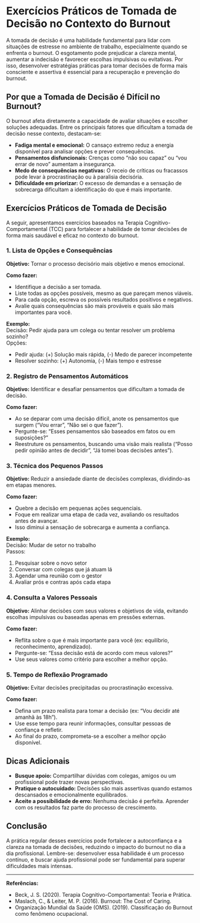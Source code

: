 
# Exercícios Práticos de Tomada de Decisão no Contexto do Burnout

A tomada de decisão é uma habilidade fundamental para lidar com situações de estresse no ambiente de trabalho, especialmente quando se enfrenta o burnout. O esgotamento pode prejudicar a clareza mental, aumentar a indecisão e favorecer escolhas impulsivas ou evitativas. Por isso, desenvolver estratégias práticas para tomar decisões de forma mais consciente e assertiva é essencial para a recuperação e prevenção do burnout.

## Por que a Tomada de Decisão é Difícil no Burnout?

O burnout afeta diretamente a capacidade de avaliar situações e escolher soluções adequadas. Entre os principais fatores que dificultam a tomada de decisão nesse contexto, destacam-se:

- **Fadiga mental e emocional:** O cansaço extremo reduz a energia disponível para analisar opções e prever consequências.
- **Pensamentos disfuncionais:** Crenças como “não sou capaz” ou “vou errar de novo” aumentam a insegurança.
- **Medo de consequências negativas:** O receio de críticas ou fracassos pode levar à procrastinação ou à paralisia decisória.
- **Dificuldade em priorizar:** O excesso de demandas e a sensação de sobrecarga dificultam a identificação do que é mais importante.

## Exercícios Práticos de Tomada de Decisão

A seguir, apresentamos exercícios baseados na Terapia Cognitivo-Comportamental (TCC) para fortalecer a habilidade de tomar decisões de forma mais saudável e eficaz no contexto do burnout.

### 1. **Lista de Opções e Consequências**

**Objetivo:** Tornar o processo decisório mais objetivo e menos emocional.

**Como fazer:**
- Identifique a decisão a ser tomada.
- Liste todas as opções possíveis, mesmo as que pareçam menos viáveis.
- Para cada opção, escreva os possíveis resultados positivos e negativos.
- Avalie quais consequências são mais prováveis e quais são mais importantes para você.

**Exemplo:**  
Decisão: Pedir ajuda para um colega ou tentar resolver um problema sozinho?  
Opções:  
- Pedir ajuda: (+) Solução mais rápida, (-) Medo de parecer incompetente  
- Resolver sozinho: (+) Autonomia, (-) Mais tempo e estresse

### 2. **Registro de Pensamentos Automáticos**

**Objetivo:** Identificar e desafiar pensamentos que dificultam a tomada de decisão.

**Como fazer:**
- Ao se deparar com uma decisão difícil, anote os pensamentos que surgem (“Vou errar”, “Não sei o que fazer”).
- Pergunte-se: “Esses pensamentos são baseados em fatos ou em suposições?”
- Reestruture os pensamentos, buscando uma visão mais realista (“Posso pedir opinião antes de decidir”, “Já tomei boas decisões antes”).

### 3. **Técnica dos Pequenos Passos**

**Objetivo:** Reduzir a ansiedade diante de decisões complexas, dividindo-as em etapas menores.

**Como fazer:**
- Quebre a decisão em pequenas ações sequenciais.
- Foque em realizar uma etapa de cada vez, avaliando os resultados antes de avançar.
- Isso diminui a sensação de sobrecarga e aumenta a confiança.

**Exemplo:**  
Decisão: Mudar de setor no trabalho  
Passos:  
1. Pesquisar sobre o novo setor  
2. Conversar com colegas que já atuam lá  
3. Agendar uma reunião com o gestor  
4. Avaliar prós e contras após cada etapa

### 4. **Consulta a Valores Pessoais**

**Objetivo:** Alinhar decisões com seus valores e objetivos de vida, evitando escolhas impulsivas ou baseadas apenas em pressões externas.

**Como fazer:**
- Reflita sobre o que é mais importante para você (ex: equilíbrio, reconhecimento, aprendizado).
- Pergunte-se: “Essa decisão está de acordo com meus valores?”
- Use seus valores como critério para escolher a melhor opção.

### 5. **Tempo de Reflexão Programado**

**Objetivo:** Evitar decisões precipitadas ou procrastinação excessiva.

**Como fazer:**
- Defina um prazo realista para tomar a decisão (ex: “Vou decidir até amanhã às 18h”).
- Use esse tempo para reunir informações, consultar pessoas de confiança e refletir.
- Ao final do prazo, comprometa-se a escolher a melhor opção disponível.

## Dicas Adicionais

- **Busque apoio:** Compartilhar dúvidas com colegas, amigos ou um profissional pode trazer novas perspectivas.
- **Pratique o autocuidado:** Decisões são mais assertivas quando estamos descansados e emocionalmente equilibrados.
- **Aceite a possibilidade de erro:** Nenhuma decisão é perfeita. Aprender com os resultados faz parte do processo de crescimento.

## Conclusão

A prática regular desses exercícios pode fortalecer a autoconfiança e a clareza na tomada de decisões, reduzindo o impacto do burnout no dia a dia profissional. Lembre-se: desenvolver essa habilidade é um processo contínuo, e buscar ajuda profissional pode ser fundamental para superar dificuldades mais intensas.

---
**Referências:**
- Beck, J. S. (2020). Terapia Cognitivo-Comportamental: Teoria e Prática.
- Maslach, C., & Leiter, M. P. (2016). Burnout: The Cost of Caring.
- Organização Mundial da Saúde (OMS). (2019). Classificação do Burnout como fenômeno ocupacional.
```
